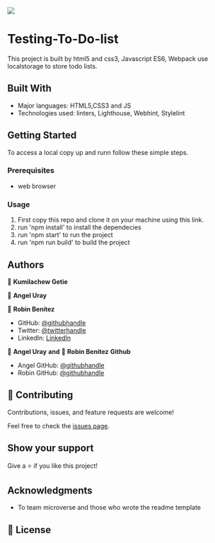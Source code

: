 ![](https://img.shields.io/badge/Microverse-blueviolet)

# Testing-To-Do-list

This project is built by html5 and css3, Javascript ES6, Webpack use localstorage to store todo lists.

## Built With

- Major languages: HTML5,CSS3 and JS
- Technologies used: linters, Lighthouse, Webhint, Stylelint

## Getting Started

To access a local copy up and runn follow these simple steps.

### Prerequisites

- web browser

### Usage

1. First copy this repo and clone it on your machine using this link.
2. run 'npm install' to install the dependecies
3. run 'npm start' to run the project
4. run 'npm run build' to build the project

## Authors

👤 **Kumilachew Getie**

👤 **Angel Uray**

👤 **Robin Benitez**

- GitHub: [@githubhandle](https://github.com/Kumilachew-g/)
- Twitter: [@twitterhandle](https://twitter.com/Getie_Haddis)
- LinkedIn: [LinkedIn](https://www.linkedin.com/in/kumilachew-getie-0356bb157/)

👤 **Angel Uray** **and** 👤 **Robin Benitez** **Github**

- Angel GitHub: [@githubhandle](https://github.com/angeluray)
- Robin GitHub: [@githubhandle](https://github.com/robinbenitezmora)

## 🤝 Contributing

Contributions, issues, and feature requests are welcome!

Feel free to check the [issues page](https://github.com/Kumilachew-g/Testing-To-Do-list-Part-1/issues).

## Show your support

Give a ⭐ if you like this project!

## Acknowledgments

- To team microverse and those who wrote the readme template

## 📝 License
